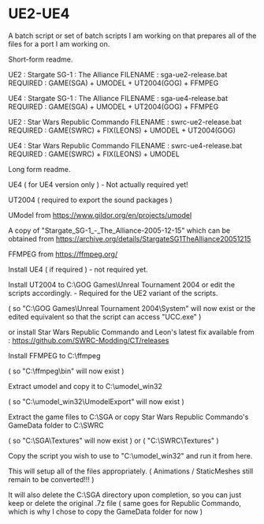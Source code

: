 # UE2-UE4
A batch script or set of batch scripts I am working on that prepares all of the files for a port I am working on.

Short-form readme.

UE2			: Stargate SG-1 : The Alliance
FILENAME	: sga-ue2-release.bat
REQUIRED	: GAME(SGA) + UMODEL + UT2004(GOG) + FFMPEG

UE4			: Stargate SG-1 : The Alliance
FILENAME	: sga-ue4-release.bat
REQUIRED	: GAME(SGA) + UMODEL + UT2004(GOG) + FFMPEG

UE2			: Star Wars Republic Commando
FILENAME	: swrc-ue2-release.bat
REQUIRED	: GAME(SWRC) + FIX(LEONS) + UMODEL + UT2004(GOG)

UE4			: Star Wars Republic Commando
FILENAME	: swrc-ue4-release.bat
REQUIRED	: GAME(SWRC) + FIX(LEONS) + UMODEL

Long form readme.

UE4 ( for UE4 version only ) - Not actually required yet!

UT2004 ( required to export the sound packages )

UModel from https://www.gildor.org/en/projects/umodel

A copy of "Stargate_SG-1_-_The_Alliance-2005-12-15" which can be obtained from https://archive.org/details/StargateSG1TheAlliance20051215

FFMPEG from https://ffmpeg.org/

Install UE4 ( if required ) - not required yet.

Install UT2004 to C:\GOG Games\Unreal Tournament 2004 or edit the scripts accordingly. - Required for the UE2 variant of the scripts.

( so "C:\GOG Games\Unreal Tournament 2004\System" will now exist or the edited equivalent so that the script can access "UCC.exe" )

or install Star Wars Republic Commando and Leon's latest fix available from : https://github.com/SWRC-Modding/CT/releases

Install FFMPEG to C:\ffmpeg

( so "C:\ffmpeg\bin" will now exist )

Extract umodel and copy it to C:\umodel_win32

( so "C:\umodel_win32\UmodelExport" will now exist )

Extract the game files to C:\SGA or copy Star Wars Republic Commando's GameData folder to C:\SWRC

( so "C:\SGA\Textures" will now exist ) or ( "C:\SWRC\Textures" )

Copy the script you wish to use to "C:\umodel_win32" and run it from here.

This will setup all of the files appropriately. ( Animations / StaticMeshes still remain to be converted!!! )

It will also delete the C:\SGA directory upon completion, so you can just keep or delete the original .7z file ( same goes for Republic Commando, which is why I chose to copy the GameData folder for now )